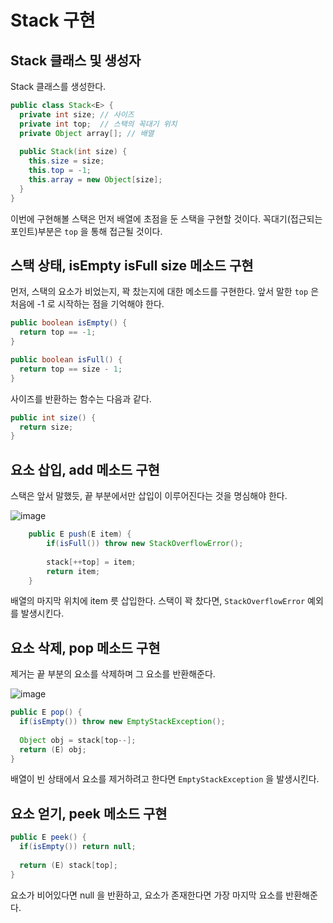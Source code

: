 Stack 구현
==========

## Stack 클래스 및 생성자

Stack 클래스를 생성한다.

```java
public class Stack<E> {
  private int size; // 사이즈
  private int top;  // 스택의 꼭대기 위치
  private Object array[]; // 배열
  
  public Stack(int size) {
    this.size = size;
    this.top = -1;
    this.array = new Object[size];
  }
}
```

이번에 구현해볼 스택은 먼저 배열에 초점을 둔 스택을 구현할 것이다.
꼭대기(접근되는 포인트)부분은 `top` 을 통해 접근될 것이다.

## 스택 상태, isEmpty isFull size 메소드 구현

먼저, 스택의 요소가 비었는지, 꽉 찼는지에 대한 메소드를 구현한다.
앞서 말한 `top` 은 처음에 -1 로 시작하는 점을 기억해야 한다.

```java
public boolean isEmpty() {
  return top == -1;
}
```

```java
public boolean isFull() {
  return top == size - 1;
}
```

사이즈를 반환하는 함수는 다음과 같다.

```java
public int size() {
  return size;
}
```

## 요소 삽입, add 메소드 구현

스택은 앞서 말했듯, 끝 부분에서만 삽입이 이루어진다는 것을 명심해야 한다.

![image](https://user-images.githubusercontent.com/66655578/168311364-17ea3211-9c23-4b36-9d1b-bde8ad22c871.png)

```java
	public E push(E item) {
		if(isFull()) throw new StackOverflowError();
		
		stack[++top] = item;
		return item;
	}
```

배열의 마지막 위치에 item 릇 삽입한다.
스택이 꽉 찼다면, `StackOverflowError` 예외를 발생시킨다.

## 요소 삭제, pop 메소드 구현

제거는 끝 부분의 요소를 삭제하며 그 요소를 반환해준다.

![image](https://user-images.githubusercontent.com/66655578/168325001-b72267ea-7aa4-4206-9b1c-45468e40e73b.png)

```java
public E pop() {
  if(isEmpty()) throw new EmptyStackException();
  
  Object obj = stack[top--];
  return (E) obj;
}
```

배열이 빈 상태에서 요소를 제거하려고 한다면 `EmptyStackException` 을 발생시킨다.

## 요소 얻기, peek 메소드 구현

```java
public E peek() {
  if(isEmpty()) return null;
  
  return (E) stack[top];
}
```

요소가 비어있다면 null 을 반환하고, 요소가 존재한다면 가장 마지막 요소를 반환해준다.

